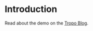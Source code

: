 # Introduction #

Read about the demo on the [Tropo Blog](http://blog.tropo.com/2010/10/12/a-perfect-storm-mashing-up-tropo-with-google-latitude/).